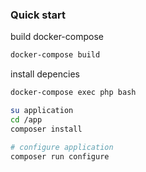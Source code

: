 ### Quick start

build docker-compose
```bash
docker-compose build
```

install depencies
```bash
docker-compose exec php bash

su application
cd /app
composer install

# configure application
composer run configure
```
